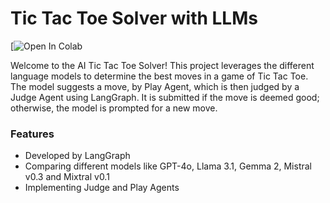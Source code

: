 # Tic Tac Toe Solver with LLMs
[![Open In Colab](https://colab.research.google.com/drive/1rn1kNSdcPhZvwQQocOw75HCDJ4fsDOie?usp=sharing)

Welcome to the AI Tic Tac Toe Solver! This project leverages the different language models to determine the best moves in a game of Tic Tac Toe. The model suggests a move, by Play Agent, which is then judged by a Judge Agent using LangGraph. It is submitted if the move is deemed good; otherwise, the model is prompted for a new move.

### Features
- Developed by LangGraph
- Comparing different models like GPT-4o, Llama 3.1, Gemma 2, Mistral v0.3 and Mixtral v0.1
- Implementing Judge and Play Agents
